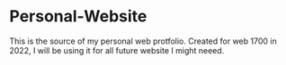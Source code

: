 # Personal-Website
This is the source of my personal web protfolio. Created for web 1700 in 2022, I will be using it for all future website I might neeed.
